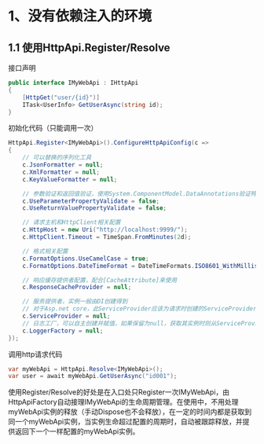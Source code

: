 ﻿# 1、没有依赖注入的环境

## 1.1 使用HttpApi.Register/Resolve

接口声明

```csharp
public interface IMyWebApi : IHttpApi
{
    [HttpGet("user/{id}")]
    ITask<UserInfo> GetUserAsync(string id);
}
```

初始化代码（只能调用一次）

```csharp
HttpApi.Register<IMyWebApi>().ConfigureHttpApiConfig(c =>
{
    // 可以替换的序列化工具
    c.JsonFormatter = null;
    c.XmlFormatter = null;
    c.KeyValueFormatter = null;

    // 参数验证和返回值验证，使用System.ComponentModel.DataAnnotations验证特性
    c.UseParameterPropertyValidate = false;
    c.UseReturnValuePropertyValidate = false;

    // 请求主机和HttpClient相关配置
    c.HttpHost = new Uri("http://localhost:9999/");
    c.HttpClient.Timeout = TimeSpan.FromMinutes(2d);               

    // 格式相关配置
    c.FormatOptions.UseCamelCase = true;
    c.FormatOptions.DateTimeFormat = DateTimeFormats.ISO8601_WithMillisecond;

    // 响应缓存提供者配置，配合[CacheAttribute]来使用
    c.ResponseCacheProvider = null; 

    // 服务提供者，实例一般由DI创建得到
    // 对于Asp.net core，此ServiceProvider应该为请求时创建的ServiceProvider，而不是ConfigureServices()创建的根ServiceProvider
    c.ServiceProvider = null;
    // 日志工厂，可以自主创建并赋值，如果保留为null，获取其实例时则从ServiceProvider获取 
    c.LoggerFactory = null;
});
```

调用http请求代码

```csharp
var myWebApi = HttpApi.Resolve<IMyWebApi>();
var user = await myWebApi.GetUserAsync("id001");
```

使用Register/Resolve的好处是在入口处只Register一次IMyWebApi，由HttpApiFactory自动接理IMyWebApi的生命周期管理。在使用中，不用处理myWebApi实例的释放（手动Dispose也不会释放），在一定的时间内都是获取到同一个myWebApi实例，当实例生命超过配置的周期时，自动被跟踪释放，并提供返回下一个一样配置的myWebApi实例。
